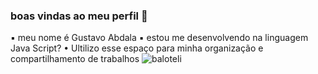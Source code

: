 ### boas vindas ao meu perfil 💙
▪︎ meu nome é Gustavo Abdala
▪︎ estou me desenvolvendo na linguagem Java Script?
• Ultilizo esse espaço para minha organização e compartilhamento de trabalhos
![baloteli](https://tenor.com/pt-BR/view/italian-football-player-nazionale-italiana-gif-11924358)
